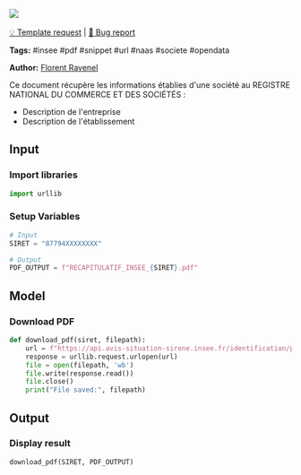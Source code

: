 <a href="https://app.naas.ai/user-redirect/naas/downloader?url=https://raw.githubusercontent.com/jupyter-naas/awesome-notebooks/master/Insee/Insee_Download_PDF_recap.ipynb" target="_parent"><img src="https://naasai-public.s3.eu-west-3.amazonaws.com/open_in_naas.svg"/></a><br><br><a href="https://github.com/jupyter-naas/awesome-notebooks/issues/new?assignees=&labels=&template=template-request.md&title=Tool+-+Action+of+the+notebook+">💡 Template request</a> | <a href="https://github.com/jupyter-naas/awesome-notebooks/issues/new?assignees=&labels=bug&template=bug_report.md&title=Insee+-+Download+PDF+recap:+Error+short+description">🚨 Bug report</a>

**Tags:** #insee #pdf #snippet #url #naas #societe #opendata

**Author:** [Florent Ravenel](https://www.linkedin.com/in/florent-ravenel/)

Ce document récupère les informations établies d'une société au REGISTRE NATIONAL DU COMMERCE ET DES SOCIÉTÉS :
- Description de l'entreprise
- Description de l'établissement

## Input

### Import libraries


```python
import urllib
```

### Setup Variables


```python
# Input
SIRET = "87794XXXXXXXX"

# Output
PDF_OUTPUT = f"RECAPITULATIF_INSEE_{SIRET}.pdf"
```

## Model

### Download PDF


```python
def download_pdf(siret, filepath):
    url = f"https://api.avis-situation-sirene.insee.fr/identification/pdf/{siret}"
    response = urllib.request.urlopen(url)    
    file = open(filepath, 'wb')
    file.write(response.read())
    file.close()
    print("File saved:", filepath) 
```

## Output

### Display result


```python
download_pdf(SIRET, PDF_OUTPUT)
```
